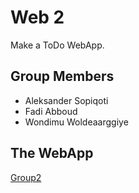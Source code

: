 # Web 2
Make a ToDo WebApp.



## Group Members
- Aleksander Sopiqoti
- Fadi Abboud
- Wondimu Woldeaarggiye


## The WebApp
[Group2](http://i424684.hera.fhict.nl/)
